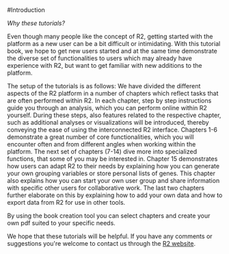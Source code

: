 <a id="introduction"> </a>
#Introduction

*Why these tutorials?*

Even though many people like the concept of R2, getting started with the
platform as a new user can be a bit difficult or intimidating. With this
tutorial book, we hope to get new users started and at the same time
demonstrate the diverse set of functionalities to users which may
already have experience with R2, but want to get familiar with new
additions to the platform.

The setup of the tutorials is as follows: We have divided the different
aspects of the R2 platform in a number of chapters which reflect tasks
that are often performed within R2. In each chapter, step by step
instructions guide you through an analysis, which you can perform online
within R2 yourself. During these steps, also features related to the
respective chapter, such as additional analyses or visualizations will
be introduced, thereby conveying the ease of using the interconnected R2
interface. Chapters 1-6 demonstrate a great number of core
functionalities, which you will encounter often and from different
angles when working within the platform. The next set of chapters (7-14)
dive more into specialized functions, that some of you may be interested
in. Chapter 15 demonstrates how users can adapt R2 to their needs by
explaining how you can generate your own grouping variables or store
personal lists of genes. This chapter also explains how you can start
your own user group and share information with specific other users for
collaborative work. The last two chapters further elaborate on this by
explaining how to add your own data and how to export data from R2 for
use in other tools.

By using the book creation tool you can select chapters and create your
own pdf suited to your specific needs.

We hope that these tutorials will be helpful. If you have any comments
or suggestions you're welcome to contact us through the [R2
website](http://r2.amc.nl).
